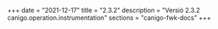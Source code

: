 +++
date        = "2021-12-17"
title       = "2.3.2"
description = "Versió 2.3.2 canigo.operation.instrumentation"
sections    = "canigo-fwk-docs"
+++